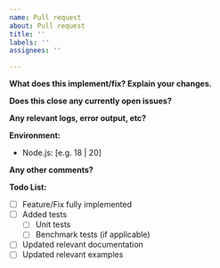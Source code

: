 ```yaml
---
name: Pull request
about: Pull request
title: ''
labels: ''
assignees: ''

---
```


<!-- First and foremost, thank you for taking the time to make middy better. You contribution helps everyone. -->

**What does this implement/fix? Explain your changes.**

**Does this close any currently open issues?**

**Any relevant logs, error output, etc?**

**Environment:**
 - Node.js: [e.g. 18 | 20]

**Any other comments?**

**Todo List:**
- [ ] Feature/Fix fully implemented
- [ ] Added tests
  - [ ] Unit tests
  - [ ] Benchmark tests (if applicable)
- [ ] Updated relevant documentation
- [ ] Updated relevant examples
